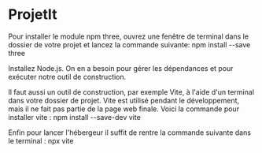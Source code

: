 # ProjetIt

Pour installer le module npm three, ouvrez une fenêtre de terminal dans le dossier de votre projet et lancez la commande suivante:
npm install --save three

Installez Node.js. On en a besoin pour gérer les dépendances et pour exécuter notre outil de construction.

Il faut aussi un outil de construction, par exemple Vite, à l'aide d'un terminal dans votre dossier de projet. Vite est utilisé pendant le développement, mais il ne fait pas partie de la page web finale. 
Voici la commande pour installer vite :
npm install --save-dev vite

Enfin pour lancer l'hébergeur il suffit de rentre la commande suivante dans le terminal :
npx vite

